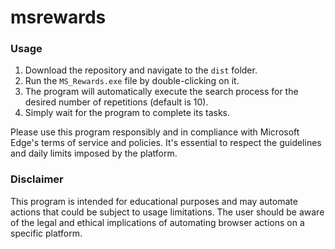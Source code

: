 # msrewards
### Usage

1. Download the repository and navigate to the `dist` folder.
2. Run the `MS_Rewards.exe` file by double-clicking on it.
3. The program will automatically execute the search process for the desired number of repetitions (default is 10).
4. Simply wait for the program to complete its tasks.

Please use this program responsibly and in compliance with Microsoft Edge's terms of service and policies. It's essential to respect the guidelines and daily limits imposed by the platform.

### Disclaimer

This program is intended for educational purposes and may automate actions that could be subject to usage limitations. The user should be aware of the legal and ethical implications of automating browser actions on a specific platform.
